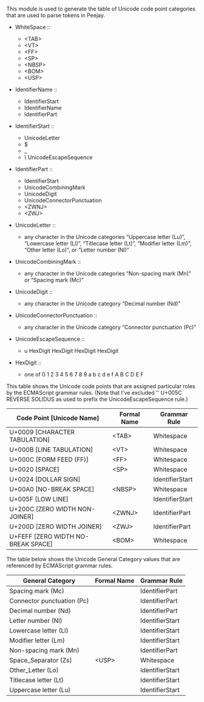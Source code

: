This module is used to generate the table of Unicode code point categories
that are used to parse tokens in Peejay.

  - WhiteSpace ::
    - \<TAB\>
    - \<VT\>
    - \<FF\>
    - \<SP\>
    - \<NBSP\>
    - \<BOM\>
    - \<USP\>

  - IdentifierName ::
    - IdentifierStart
    - IdentifierName
    - IdentifierPart

  - IdentifierStart ::
    - UnicodeLetter
    - $
    - _
    - \\ UnicodeEscapeSequence

  - IdentifierPart ::
    - IdentifierStart
    - UnicodeCombiningMark
    - UnicodeDigit
    - UnicodeConnectorPunctuation
    - \<ZWNJ\>
    - \<ZWJ\>

  - UnicodeLetter ::
    - any character in the Unicode categories “Uppercase letter (Lu)”, “Lowercase letter (Ll)”, “Titlecase letter (Lt)”, “Modifier letter (Lm)”, “Other letter (Lo)”, or “Letter number (Nl)”

  - UnicodeCombiningMark ::
    - any character in the Unicode categories “Non-spacing mark (Mn)” or “Spacing mark (Mc)”

  - UnicodeDigit ::
    - any character in the Unicode category “Decimal number (Nd)”

  - UnicodeConnectorPunctuation ::
    - any character in the Unicode category “Connector punctuation (Pc)”

  - UnicodeEscapeSequence ::
    - u HexDigit HexDigit HexDigit HexDigit

  - HexDigit ::
    - one of 0 1 2 3 4 5 6 7 8 9 a b c d e f A B C D E F

This table shows the Unicode code points that are assigned particular roles by the ECMAScript grammar rules. (Note that I've excluded '\' U+005C REVERSE SOLIDUS as used to prefix the UnicodeEscapeSequence rule.)

Code Point [Unicode Name]          | Formal Name | Grammar Rule
---------------------------------- | ----------- | ---------------
U+0009 [CHARACTER TABULATION]      | \<TAB\>     | Whitespace
U+000B [LINE TABULATION]           | \<VT\>      | Whitespace
U+000C [FORM FEED (FF)]            | \<FF\>      | Whitespace
U+0020 [SPACE]                     | \<SP\>      | Whitespace
U+0024 [DOLLAR SIGN]               |             | IdentifierStart
U+00A0 [NO-BREAK SPACE]            | \<NBSP\>    | Whitespace
U+005F [LOW LINE]                  |             | IdentifierStart
U+200C [ZERO WIDTH NON-JOINER]     | \<ZWNJ\>    | IdentifierPart
U+200D [ZERO WIDTH JOINER]         | \<ZWJ\>     | IdentifierPart
U+FEFF [ZERO WIDTH NO-BREAK SPACE] | \<BOM\>     | Whitespace

The table below shows the Unicode General Category values that are referenced by ECMAScript grammar rules.

General Category               | Formal Name | Grammar Rule
------------------------------ | ----------- | ---------------
Spacing mark (Mc)              |             | IdentifierPart
Connector punctuation (Pc)     |             | IdentifierPart
Decimal number (Nd)            |             | IdentifierPart
Letter number (Nl)             |             | IdentifierStart
Lowercase letter (Ll)          |             | IdentifierStart
Modifier letter (Lm)           |             | IdentifierStart
Non-spacing mark (Mn)          |             | IdentifierPart
Space_Separator (Zs)           | \<USP\>     | Whitespace
Other_Letter (Lo)              |             | IdentifierStart
Titlecase letter (Lt)          |             | IdentifierStart
Uppercase letter (Lu)          |             | IdentifierStart
